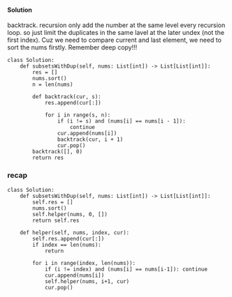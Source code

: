 #### Solution
backtrack. recursion only add the number at the same level every recursion loop. so just limit the duplicates in the same lavel at the later undex (not the first index). Cuz we need to compare current and last element, we need to sort the nums firstly. Remember deep copy!!! 
```
class Solution:
    def subsetsWithDup(self, nums: List[int]) -> List[List[int]]:
        res = []
        nums.sort()
        n = len(nums)
        
        def backtrack(cur, s):
            res.append(cur[:])
            
            for i in range(s, n):
                if (i != s) and (nums[i] == nums[i - 1]):
                    continue
                cur.append(nums[i])
                backtrack(cur, i + 1)
                cur.pop()
        backtrack([], 0)
        return res
```

### recap
```
class Solution:
    def subsetsWithDup(self, nums: List[int]) -> List[List[int]]:
        self.res = []
        nums.sort()
        self.helper(nums, 0, [])
        return self.res
    
    def helper(self, nums, index, cur):
        self.res.append(cur[:])
        if index == len(nums):
            return
        
        for i in range(index, len(nums)):
            if (i != index) and (nums[i] == nums[i-1]): continue
            cur.append(nums[i])
            self.helper(nums, i+1, cur)
            cur.pop()
```
